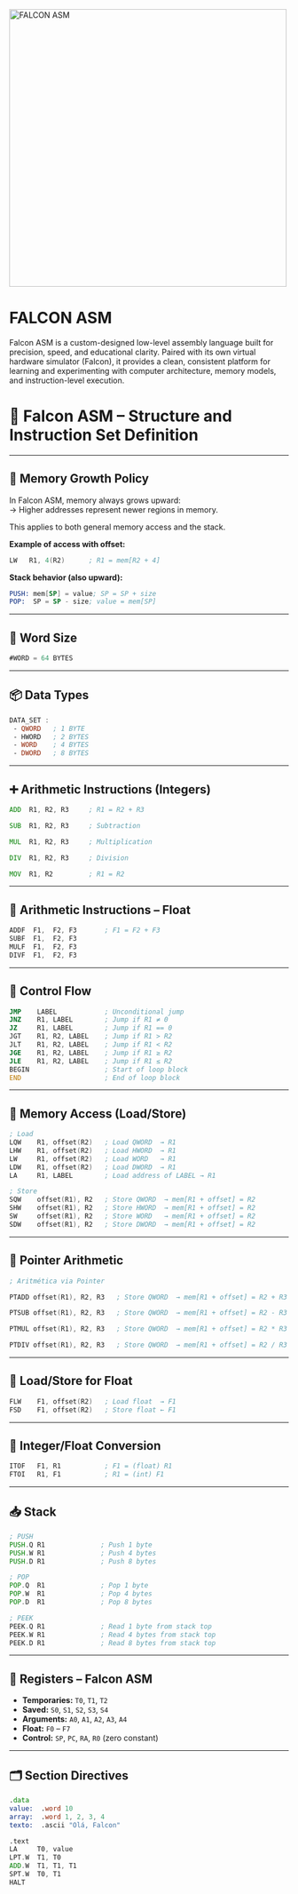 <img src="https://github.com/user-attachments/assets/00e072c9-edb8-4e00-8505-079a7d01152d" alt="FALCON ASM" width="500"/>


# FALCON ASM
 Falcon ASM is a custom-designed low-level assembly language built for precision, speed, and educational clarity. Paired with its own virtual hardware simulator (Falcon), it provides a clean, consistent platform for learning and experimenting with computer architecture, memory models, and instruction-level execution.

# 🦅 Falcon ASM – Structure and Instruction Set Definition



---

## 🧠 Memory Growth Policy

In Falcon ASM, memory always grows upward:  
→ Higher addresses represent newer regions in memory.

This applies to both general memory access and the stack.

**Example of access with offset:**

```asm
LW   R1, 4(R2)      ; R1 = mem[R2 + 4]
```

**Stack behavior (also upward):**

```asm
PUSH: mem[SP] = value; SP = SP + size  
POP:  SP = SP - size; value = mem[SP]
```

---

## 📏 Word Size

```asm
#WORD = 64 BYTES
```

---

## 📦 Data Types

```asm
DATA_SET : 
 - QWORD   ; 1 BYTE
 - HWORD   ; 2 BYTES
 - WORD    ; 4 BYTES
 - DWORD   ; 8 BYTES
```

---

## ➕ Arithmetic Instructions (Integers)

```asm
ADD  R1, R2, R3     ; R1 = R2 + R3

SUB  R1, R2, R3     ; Subtraction

MUL  R1, R2, R3     ; Multiplication

DIV  R1, R2, R3     ; Division

MOV  R1, R2         ; R1 = R2
```

---

## 🔢 Arithmetic Instructions – Float

```asm
ADDF  F1,  F2, F3       ; F1 = F2 + F3
SUBF  F1,  F2, F3
MULF  F1,  F2, F3
DIVF  F1,  F2, F3
```

---

## 🔁 Control Flow

```asm
JMP    LABEL            ; Unconditional jump
JNZ    R1, LABEL        ; Jump if R1 ≠ 0
JZ     R1, LABEL        ; Jump if R1 == 0
JGT    R1, R2, LABEL    ; Jump if R1 > R2
JLT    R1, R2, LABEL    ; Jump if R1 < R2
JGE    R1, R2, LABEL    ; Jump if R1 ≥ R2
JLE    R1, R2, LABEL    ; Jump if R1 ≤ R2
BEGIN                   ; Start of loop block
END                     ; End of loop block
```

---

## 💾 Memory Access (Load/Store)

```asm
; Load
LQW    R1, offset(R2)   ; Load QWORD  → R1
LHW    R1, offset(R2)   ; Load HWORD  → R1
LW     R1, offset(R2)   ; Load WORD   → R1
LDW    R1, offset(R2)   ; Load DWORD  → R1
LA     R1, LABEL        ; Load address of LABEL → R1

; Store 
SQW    offset(R1), R2   ; Store QWORD  → mem[R1 + offset] = R2
SHW    offset(R1), R2   ; Store HWORD  → mem[R1 + offset] = R2
SW     offset(R1), R2   ; Store WORD   → mem[R1 + offset] = R2
SDW    offset(R1), R2   ; Store DWORD  → mem[R1 + offset] = R2
```

---

## 🧮 Pointer Arithmetic

```asm
; Aritmética via Pointer

PTADD offset(R1), R2, R3   ; Store QWORD  → mem[R1 + offset] = R2 + R3

PTSUB offset(R1), R2, R3   ; Store QWORD  → mem[R1 + offset] = R2 - R3

PTMUL offset(R1), R2, R3   ; Store QWORD  → mem[R1 + offset] = R2 * R3

PTDIV offset(R1), R2, R3   ; Store QWORD  → mem[R1 + offset] = R2 / R3
```

---



## 💾 Load/Store for Float

```asm
FLW    F1, offset(R2)   ; Load float  → F1
FSD    F1, offset(R2)   ; Store float ← F1
```

---

## 🔁 Integer/Float Conversion

```asm
ITOF   F1, R1           ; F1 = (float) R1
FTOI   R1, F1           ; R1 = (int) F1
```

---

## 📥 Stack

```asm
; PUSH
PUSH.Q R1              ; Push 1 byte
PUSH.W R1              ; Push 4 bytes
PUSH.D R1              ; Push 8 bytes

; POP
POP.Q  R1              ; Pop 1 byte
POP.W  R1              ; Pop 4 bytes
POP.D  R1              ; Pop 8 bytes

; PEEK
PEEK.Q R1              ; Read 1 byte from stack top
PEEK.W R1              ; Read 4 bytes from stack top
PEEK.D R1              ; Read 8 bytes from stack top
```

---

## 🧠 Registers – Falcon ASM

- **Temporaries:** `T0`, `T1`, `T2`
- **Saved:** `S0`, `S1`, `S2`, `S3`, `S4`
- **Arguments:** `A0`, `A1`, `A2`, `A3`, `A4`
- **Float:** `F0` – `F7`
- **Control:** `SP`, `PC`, `RA`, `R0` (zero constant)

---

## 🗂️ Section Directives

```asm
.data
value:  .word 10
array:  .word 1, 2, 3, 4
texto:  .ascii "Olá, Falcon"

.text
LA     T0, value
LPT.W  T1, T0
ADD.W  T1, T1, T1
SPT.W  T0, T1
HALT
```
